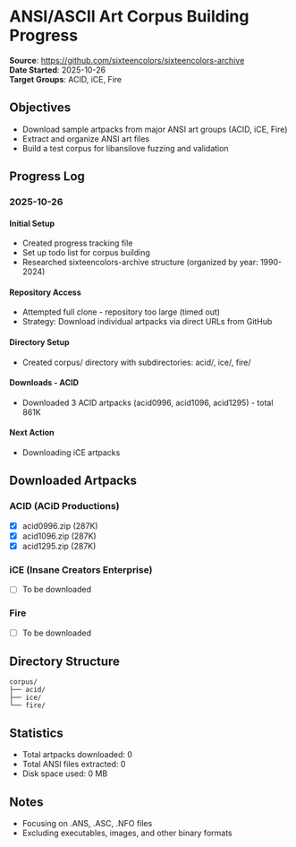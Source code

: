 # ANSI/ASCII Art Corpus Building Progress

**Source**: https://github.com/sixteencolors/sixteencolors-archive  
**Date Started**: 2025-10-26  
**Target Groups**: ACID, iCE, Fire

## Objectives
- Download sample artpacks from major ANSI art groups (ACID, iCE, Fire)
- Extract and organize ANSI art files
- Build a test corpus for libansilove fuzzing and validation

## Progress Log

### 2025-10-26

#### Initial Setup
- Created progress tracking file
- Set up todo list for corpus building
- Researched sixteencolors-archive structure (organized by year: 1990-2024)

#### Repository Access
- Attempted full clone - repository too large (timed out)
- Strategy: Download individual artpacks via direct URLs from GitHub

#### Directory Setup
- Created corpus/ directory with subdirectories: acid/, ice/, fire/

#### Downloads - ACID
- Downloaded 3 ACID artpacks (acid0996, acid1096, acid1295) - total 861K

#### Next Action
- Downloading iCE artpacks

## Downloaded Artpacks

### ACID (ACiD Productions)
- [x] acid0996.zip (287K)
- [x] acid1096.zip (287K)
- [x] acid1295.zip (287K)

### iCE (Insane Creators Enterprise)
- [ ] To be downloaded

### Fire
- [ ] To be downloaded

## Directory Structure
```
corpus/
├── acid/
├── ice/
└── fire/
```

## Statistics
- Total artpacks downloaded: 0
- Total ANSI files extracted: 0
- Disk space used: 0 MB

## Notes
- Focusing on .ANS, .ASC, .NFO files
- Excluding executables, images, and other binary formats
